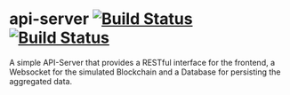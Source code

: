 # api-server [![Build Status](https://travis-ci.org/BPChain/api-server.svg?branch=master)](https://travis-ci.org/BPChain/api-server) [![Build Status](https://travis-ci.org/BPChain/api-server.svg?branch=dev)](https://travis-ci.org/BPChain/api-server)

A simple API-Server that provides a RESTful interface for the frontend, a Websocket for the simulated Blockchain and a Database for persisting the aggregated data.

